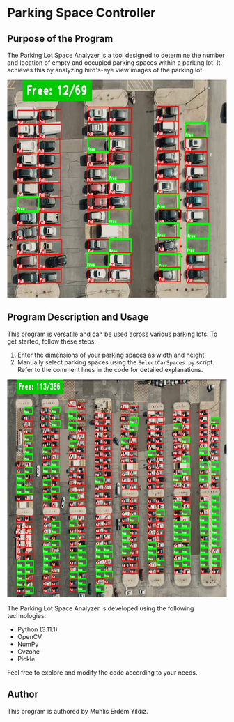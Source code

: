 # Parking Space Controller
## Purpose of the Program

The Parking Lot Space Analyzer is a tool designed to determine the number and location of empty and occupied parking spaces within a parking lot. It achieves this by analyzing bird's-eye view images of the parking lot.

<img src="https://github.com/Meiji-Y/Parking_Space_Controller/blob/main/Example_1.JPG" width="700" height="500">

## Program Description and Usage

This program is versatile and can be used across various parking lots. To get started, follow these steps:

1. Enter the dimensions of your parking spaces as width and height.
2. Manually select parking spaces using the `SelectCarSpaces.py` script. Refer to the comment lines in the code for detailed explanations.

<img src="https://github.com/Meiji-Y/Parking_Space_Controller/blob/main/Example_2.JPG" width="700" height="500">

The Parking Lot Space Analyzer is developed using the following technologies:

- Python (3.11.1)
- OpenCV
- NumPy
- Cvzone
- Pickle

Feel free to explore and modify the code according to your needs.

## Author

This program is authored by Muhlis Erdem Yildiz.


